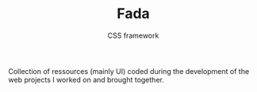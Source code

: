 ---
layout: projects
type: website

title: Fada
subtitle: CSS framework
body: Collection of ressources (mainly UI) coded during the development of the web projects I worked on and brought together.
category: Digital

link: http://fada.arnaud-darre.com/

featured: 2
tags: 
  - tag: 
  - tag: 
  - tag: 

---